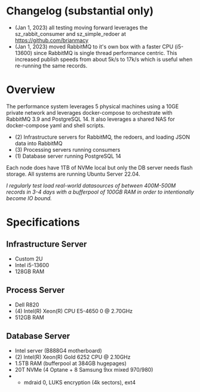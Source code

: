 # Changelog (substantial only)
* (Jan 1, 2023) all testing moving forward leverages the sz_rabbit_consumer and sz_simple_redoer at https://github.com/brianmacy
* (Jan 1, 2023) moved RabbitMQ to it's own box with a faster CPU (i5-13600) since RabbitMQ is single thread performance centric.  This increased publish speeds from about 5k/s to 17k/s which is useful when re-running the same records.

# Overview
The performance system leverages 5 physical machines using a 10GE private network and leverages docker-compose to orchestrate with RabbitMQ 3.9 and PostgreSQL 14.  It also leverages a shared NAS for docker-compose yaml and shell scripts.

 - (2) Infrastructure servers for RabbitMQ, the redoers, and loading JSON data into RabbitMQ
 - (3) Processing servers running consumers
 - (1) Database server running PostgreSQL 14

Each node does have 1TB of NVMe local but only the DB server needs flash storage.  All systems are running Ubuntu Server 22.04.

*I regularly test load real-world datasources of between 400M-500M records in 3-4 days with a bufferpool of 100GB RAM in order to intentionally become IO bound.*


# Specifications

## Infrastructure Server
 - Custom 2U
 - Intel i5-13600
 - 128GB RAM

## Process Server
 - Dell R820
 - (4) Intel(R) Xeon(R) CPU E5-4650 0 @ 2.70GHz
 - 512GB RAM

## Database Server
 - Intel server (B888G4 motherboard)
 - (2) Intel(R) Xeon(R) Gold 6252 CPU @ 2.10GHz
 - 1.5TB RAM (bufferpool at 384GB hugepages)
 - 20T NVMe (4 Optane + 8 Samsung 9xx mixed 970/980)
 - -  mdraid 0, LUKS encryption (4k sectors), ext4
